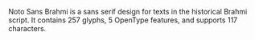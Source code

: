 Noto Sans Brahmi is a sans serif design for texts in the historical Brahmi script. It contains 257 glyphs, 5 OpenType features, and supports 117 characters.